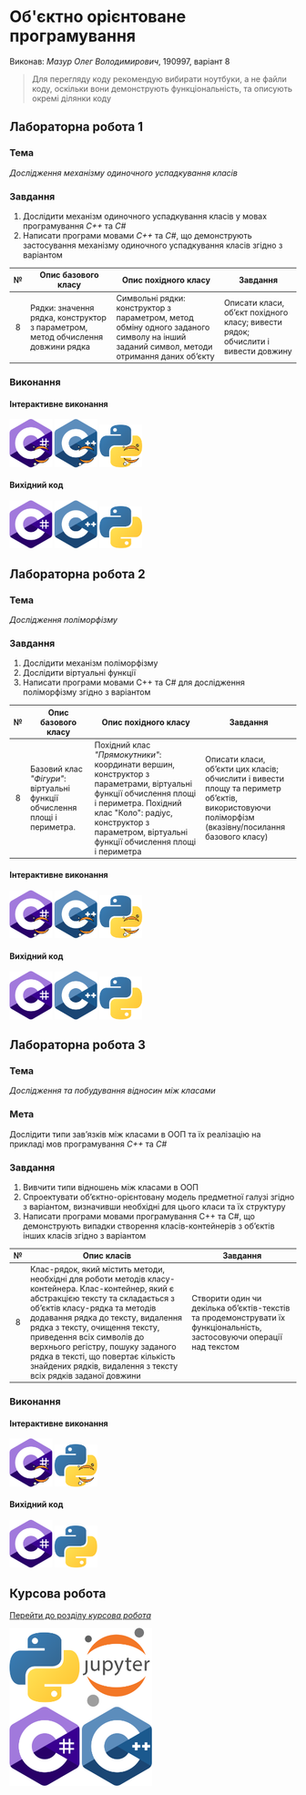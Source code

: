 # Об'єктно орієнтоване програмування
Виконав: *Мазур Олег Володимирович*, 190997, варіант 8
> Для перегляду коду рекомендую вибирати ноутбуки, а не файли коду, оскільки вони демонструють функціональність, та описують окремі ділянки коду

## Лабораторна робота 1
### Тема 
*Дослідження механізму одиночного успадкування класів*
### Завдання
1. Дослідити механізм одиночного успадкування класів у мовах програмування *С++* та *С#*
2. Написати програми мовами *С++* та *С#*, що демонструють застосування механізму одиночного
успадкування класів згідно з варіантом

|№    |Опис базового класу|Опис похідного класу|Завдання|
|:---:|-------------------|--------------------|--------|
|8    |Рядки: значення рядка, конструктор з параметром, метод обчислення довжини рядка|Символьні рядки: конструктор з параметром, метод обміну одного заданого символу на інший заданий символ, методи отримання даних об’єкту|Описати класи, об’єкт похідного класу; вивести рядок; обчислити і вивести довжину|
### Виконання
#### Інтерактивне виконання
  
[<img src="src/icons/c-sharp-nb.svg" alt="C# notebook" heigth="75px" width="75px">](Notebooks/1irst/C_Sharp.ipynb) 
[<img src="src/icons/c-plusplus-nb.svg" alt="C++ notebook" heigth="75px" width="75px">](Notebooks/1irst/C_PlusPlus.ipynb) 
[<img src="src/icons/python-nb.svg" alt="Python notebook" heigth="75px" width="75px">](Notebooks/1irst/Python.ipynb)
#### Вихідний код
  
[<img src="src/icons/c-sharp.svg" alt="C#" heigth="75px" width="75px">](1irst/C_Sharp/C_Sharp/Program.cs) 
[<img src="src/icons/c-plusplus.svg" alt="C++" heigth="75px" width="75px">](1irst/C++/main.cpp) 
[<img src="src/icons/python.svg" alt="Python" heigth="75px" width="75px">](1irst/Python/main.py)
## Лабораторна робота 2
### Тема 
*Дослідження поліморфізму*
### Завдання
1. Дослідити механізм поліморфізму
2. Дослідити віртуальні функції
3. Написати програми мовами С++ та С# для дослідження поліморфізму згідно з варіантом  

|№    |Опис базового класу|Опис похідного класу|Завдання|
|:---:|-------------------|--------------------|--------|
|8    |Базовий клас *"Фігури"*: віртуальні функції обчислення площі і периметра.|Похідний клас *"Прямокутники"*: координати вершин, конструктор з параметрами, віртуальні функції обчислення площі і периметра. Похідний клас "Коло": радіус, конструктор з параметром, віртуальні функції обчислення площі і периметра|Описати класи, об’єкти цих класів; обчислити і вивести площу та периметр об’єктів, використовуючи поліморфізм (вказівну/посилання базового класу)|
#### Інтерактивне виконання
  
[<img src="src/icons/c-sharp-nb.svg" alt="C# notebook" heigth="75px" width="75px">](Notebooks/2econd/C_Sharp.ipynb) 
[<img src="src/icons/c-plusplus-nb.svg" alt="C++ notebook" heigth="75px" width="75px">](Notebooks/2econd/C_PlusPlus.ipynb) 
[<img src="src/icons/python-nb.svg" alt="Python notebook" heigth="75px" width="75px">](Notebooks/2econd/Python.ipynb)
#### Вихідний код
  
[<img src="src/icons/c-sharp.svg" alt="C#" heigth="75px" width="75px">](2econd/c_Sharp/c_Sharp/Program.cs) 
[<img src="src/icons/c-plusplus.svg" alt="C++" heigth="75px" width="75px">](2econd/C++/main.cpp) 
[<img src="src/icons/python.svg" alt="Python" heigth="75px" width="75px">](2econd/Python/main.py)  
## Лабораторна робота 3
### Тема 
*Дослідження та побудування відносин між класами*
### Мета
Дослідити типи зав’язків між класами в ООП та їх реалізацію на прикладі мов програмування *С++* та *С#*
### Завдання
1. Вивчити типи відношень між класами в ООП
2. Спроектувати об’єктно-орієнтовану модель предметної галузі згідно з варіантом, визначивши
необхідні для цього класи та їх структуру
3. Написати програми мовами програмування С++ та С#, що демонструють випадки створення
класів-контейнерів з об’єктів інших класів згідно з варіантом    

|№    |Опис класів|Завдання|
|:---:|-----------|--------|
|8    |Клас-рядок, який містить методи, необхідні для роботи методів класу-контейнера. Клас-контейнер, який є абстракцією тексту та складається з об’єктів класу-рядка та методів додавання рядка до тексту, видалення рядка з тексту, очищення тексту, приведення всіх символів до верхнього регістру, пошуку заданого рядка в тексті, що повертає кількість знайдених рядків, видалення з тексту всіх рядків заданої довжини|Створити один чи декілька об’єктів-текстів та продемонструвати їх функціональність, застосовуючи операції над текстом|
### Виконання
#### Інтерактивне виконання
  
[<img src="src/icons/c-sharp-nb.svg" alt="C# notebook" heigth="75px" width="75px">](Notebooks/3hird/C_Sharp.ipynb) 
[<img src="src/icons/python-nb.svg" alt="Python notebook" heigth="75px" width="75px">](Notebooks/3hird/Python.ipynb)
#### Вихідний код
  
[<img src="src/icons/c-sharp.svg" alt="C#" heigth="75px" width="75px">](3hird/C_Sharp/C_Sharp/Program.cs) 
[<img src="src/icons/python.svg" alt="Python" heigth="75px" width="75px">](3hird/Python/main.py)    
## Курсова робота

[Перейти до розділу *курсова робота*](Notebooks/4ourth/Main.ipynb)

[<img src="src/icons/All.svg" alt="Jaj" heigth="250px" width="250px">](Notebooks/4ourth/Main.ipynb)
